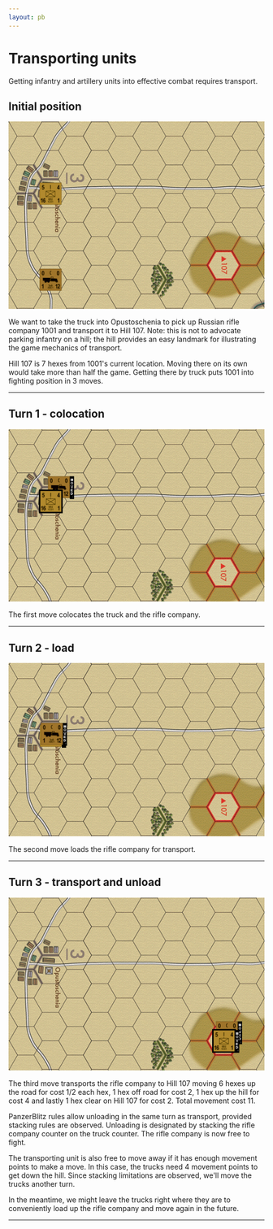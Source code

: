 ```yaml
---
layout: pb
---
```


# Transporting units

Getting infantry and artillery units into effective combat requires transport.

## Initial position

![alt text][initial]

We want to take the truck into Opustoschenia to pick up Russian rifle
company 1001 and transport it to Hill 107. Note: this is not to advocate
parking infantry on a hill; the hill provides an easy landmark for
illustrating the game mechanics of transport.

Hill 107 is 7 hexes from 1001's current location. Moving there on its
own would take more than half the game. Getting there by truck puts 1001
into fighting position in 3 moves.

----

## Turn 1 - colocation

![alt text][turn_1]

The first move colocates the truck and the rifle company.

----

## Turn 2 - load

![alt text][turn_2]

The second move loads the rifle company for transport.

----

## Turn 3 - transport and unload

![alt text][turn_3]

The third move transports the rifle company to Hill 107 moving 6 hexes
up the road for cost 1/2 each hex, 1 hex off road for cost 2, 1 hex up
the hill for cost 4 and lastly 1 hex clear on Hill 107 for cost 2. Total
movement cost 11.

PanzerBlitz rules allow unloading in the same turn as transport,
provided stacking rules are observed. Unloading is designated by
stacking the rifle company counter on the truck counter. The rifle
company is now free to fight.

The transporting unit is also free
to move away if it has enough movement points to make a move. In this
case, the trucks need 4 movement points to get down the hill. Since
stacking limitations are observed, we'll move the trucks another turn.

In the meantime, we might leave the trucks right where they are to
conveniently load up the rifle company and move again in the future.

----

[initial]: /images/initial_cropped.png "Initial positions"
[turn_1]: /images/turn_1_cropped.png "Turn 1 positions"
[turn_2]: /images/turn_2_cropped.png "Turn 2 positions"
[turn_3]: /images/turn_3_cropped.png "Turn 3 positions"
